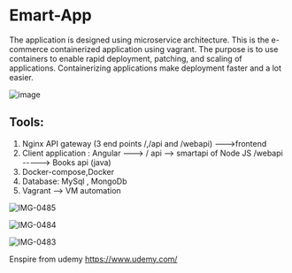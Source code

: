 # Emart-App

The application is designed using microservice architecture. This is the e-commerce containerized application using vagrant.
The purpose is to use containers to enable rapid deployment, patching, and scaling of applications. Containerizing  applications make deployment faster and a lot easier.

![image](https://user-images.githubusercontent.com/99461999/179873942-7e92cbbd-1ef8-4256-9505-08609d326db4.png)

## Tools:


1. Nginx API gateway  (3 end points /,/api and /webapi) --->frontend
2. Client application : Angular ---> / api --> smartapi of Node JS
    /webapi -----> Books api (java)
3. Docker-compose,Docker
4. Database: MySql , MongoDb
5. Vagrant --> VM automation


![IMG-0485](https://user-images.githubusercontent.com/99461999/179876799-421ab224-7248-43e9-94aa-30edbc475af1.jpg)


![IMG-0484](https://user-images.githubusercontent.com/99461999/179876813-2904fd70-73b8-4526-bf68-ac95d6942347.jpg)


![IMG-0483](https://user-images.githubusercontent.com/99461999/179876820-70f9de5b-6811-4ddf-ba4c-84afdca01df6.jpg)





Enspire from udemy https://www.udemy.com/ 
